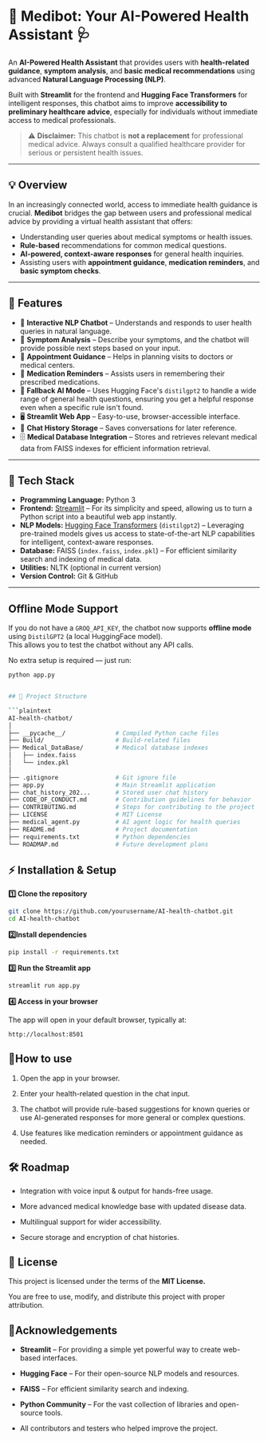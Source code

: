 # 🤖 Medibot: Your AI-Powered Health Assistant 🩺

An **AI-Powered Health Assistant** that provides users with **health-related guidance**, **symptom analysis**, and **basic medical recommendations** using advanced **Natural Language Processing (NLP)**.

Built with **Streamlit** for the frontend and **Hugging Face Transformers** for intelligent responses, this chatbot aims to improve **accessibility to preliminary healthcare advice**, especially for individuals without immediate access to medical professionals.

> ⚠️ **Disclaimer:** This chatbot is **not a replacement** for professional medical advice. Always consult a qualified healthcare provider for serious or persistent health issues.

---

## 💡 Overview

In an increasingly connected world, access to immediate health guidance is crucial. **Medibot** bridges the gap between users and professional medical advice by providing a virtual health assistant that offers:

-   Understanding user queries about medical symptoms or health issues.
-   **Rule-based** recommendations for common medical questions.
-   **AI-powered, context-aware responses** for general health inquiries.
-   Assisting users with **appointment guidance**, **medication reminders**, and **basic symptom checks**.

---

## 🚀 Features

-   💬 **Interactive NLP Chatbot** – Understands and responds to user health queries in natural language.
-   🧪 **Symptom Analysis** – Describe your symptoms, and the chatbot will provide possible next steps based on your input.
-   📅 **Appointment Guidance** – Helps in planning visits to doctors or medical centers.
-   💊 **Medication Reminders** – Assists users in remembering their prescribed medications.
-   🔁 **Fallback AI Mode** – Uses Hugging Face's `distilgpt2` to handle a wide range of general health questions, ensuring you get a helpful response even when a specific rule isn't found.
-   🖥️ **Streamlit Web App** – Easy-to-use, browser-accessible interface.
-   📜 **Chat History Storage** – Saves conversations for later reference.
-   🗄 **Medical Database Integration** – Stores and retrieves relevant medical data from FAISS indexes for efficient information retrieval.

---

## 🧰 Tech Stack

-   **Programming Language:** Python 3
-   **Frontend:** [Streamlit](https://streamlit.io/) – For its simplicity and speed, allowing us to turn a Python script into a beautiful web app instantly.
-   **NLP Models:** [Hugging Face Transformers](https://huggingface.co/transformers/) (`distilgpt2`) – Leveraging pre-trained models gives us access to state-of-the-art NLP capabilities for intelligent, context-aware responses.
-   **Database:** FAISS (`index.faiss`, `index.pkl`) – For efficient similarity search and indexing of medical data.
-   **Utilities:** NLTK (optional in current version)
-   **Version Control:** Git & GitHub

---
## Offline Mode Support
If you do not have a `GROQ_API_KEY`, the chatbot now supports **offline mode** using `DistilGPT2` (a local HuggingFace model).  
This allows you to test the chatbot without any API calls.

No extra setup is required — just run:
```bash
python app.py


## 📂 Project Structure

```plaintext
AI-health-chatbot/
│
├── __pycache__/              # Compiled Python cache files
├── Build/                    # Build-related files
├── Medical_DataBase/         # Medical database indexes
│   ├── index.faiss
│   └── index.pkl
│
├── .gitignore                # Git ignore file
├── app.py                    # Main Streamlit application
├── chat_history_202...       # Stored user chat history
├── CODE_OF_CONDUCT.md        # Contribution guidelines for behavior
├── CONTRIBUTING.md           # Steps for contributing to the project
├── LICENSE                   # MIT License
├── medical_agent.py          # AI agent logic for health queries
├── README.md                 # Project documentation
├── requirements.txt          # Python dependencies
└── ROADMAP.md                # Future development plans
```

## ⚡ Installation & Setup

**1️⃣ Clone the repository**

```bash
git clone https://github.com/yourusername/AI-health-chatbot.git 
cd AI-health-chatbot
```

**2️⃣Install dependencies**

```bash
pip install -r requirements.txt
```

**3️⃣ Run the Streamlit app**
```bash
streamlit run app.py
```

**4️⃣ Access in your browser**

The app will open in your default browser, typically at:

```plaintext
http://localhost:8501
```


## 🎯How to use
1. Open the app in your browser.

2. Enter your health-related question in the chat input.

3. The chatbot will provide rule-based suggestions for known queries or use AI-generated responses for more general or complex questions.

4. Use features like medication reminders or appointment guidance as needed.


## 🛠 Roadmap
- Integration with voice input & output for hands-free usage.

- More advanced medical knowledge base with updated disease data.

- Multilingual support for wider accessibility.

- Secure storage and encryption of chat histories.

## 📝 License

This project is licensed under the terms of the **MIT License.**

You are free to use, modify, and distribute this project with proper attribution.


## 🙏Acknowledgements

- **Streamlit** – For providing a simple yet powerful way to create web-based interfaces.

- **Hugging Face** – For their open-source NLP models and resources.

- **FAISS** – For efficient similarity search and indexing.

- **Python Community** – For the vast collection of libraries and open-source tools.

- All contributors and testers who helped improve the project.